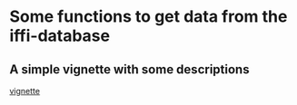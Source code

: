 # Some functions to get data from the iffi-database

## A simple vignette with some descriptions

[vignette](doc/example1.html)
